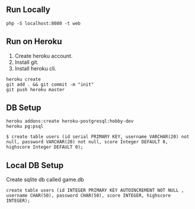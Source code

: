 ## Run Locally
```
php -S localhost:8080 -t web
```
## Run on Heroku
1. Create heroku account.
2. Install git.
3. Install heroku cli.
```
heroku create
git add . && git commit -m "init"
git push heroku master 
```

## DB Setup
```
heroku addons:create heroku-postgresql:hobby-dev
heroku pg:psql

$ create table users (id serial PRIMARY KEY, username VARCHAR(20) not null, password VARCHAR(20) not null, score Integer DEFAULT 0, highscore Integer DEFAULT 0);
```

## Local DB Setup 
Create sqlite db called game.db
```
create table users (id INTEGER PRIMARY KEY AUTOINCREMENT NOT NULL , username CHAR(50), password CHAR(50), score INTEGER, highscore INTEGER);
```
